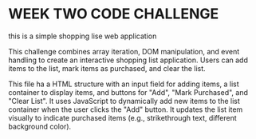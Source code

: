 # WEEK TWO CODE CHALLENGE

this is a simple shopping lise web application

This challenge combines array iteration, DOM manipulation, and event handling to create an interactive shopping list application.
Users can add items to the list, mark items as purchased, and clear the list.



This file ha a HTML structure with an input field for adding items, a list container to display items, and buttons for "Add", "Mark Purchased", and "Clear List".
It uses JavaScript to dynamically add new items to the list container when the user clicks the "Add" button.
It updates the list item visually to indicate purchased items (e.g., strikethrough text, different background color).